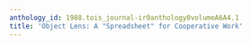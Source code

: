 ```yaml
---
anthology_id: 1988.tois_journal-ir0anthology0volumeA6A4.1
title: 'Object Lens: A "Spreadsheet" for Cooperative Work'
---
```

